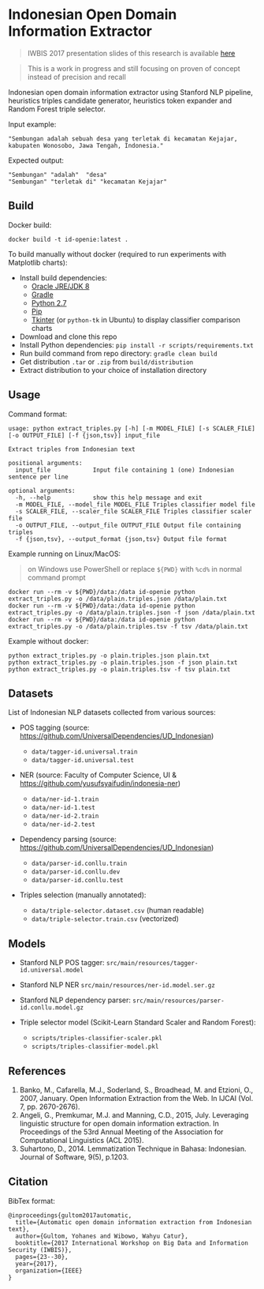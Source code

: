# Indonesian Open Domain Information Extractor

> IWBIS 2017 presentation slides of this research is available [here](https://docs.google.com/presentation/d/1uJr6UaxaAfBZCTSxqVFVmlAMxTObTe3PmkD9ldJ0Hv4/edit?usp=sharing)

> This is a work in progress and still focusing on proven of concept instead of precision and recall

Indonesian open domain information extractor using Stanford NLP pipeline, heuristics triples candidate generator, heuristics token expander and Random Forest triple selector.

Input example:

```
"Sembungan adalah sebuah desa yang terletak di kecamatan Kejajar, kabupaten Wonosobo, Jawa Tengah, Indonesia."
```

Expected output:

```
"Sembungan" "adalah"  "desa"
"Sembungan" "terletak di" "kecamatan Kejajar"
```

## Build

Docker build:

```
docker build -t id-openie:latest .
```

To build manually without docker (required to run experiments with Matplotlib charts):

* Install build dependencies:
  * [Oracle JRE/JDK 8](http://www.oracle.com/technetwork/java/javase/downloads/jdk8-downloads-2133151.html)
  * [Gradle](https://gradle.org/)
  * [Python 2.7](https://www.python.org/)
  * [Pip](https://pip.pypa.io)
  * [Tkinter](https://wiki.python.org/moin/TkInter) (or `python-tk` in Ubuntu) to display classifier comparison charts
* Download and clone this repo
* Install Python dependencies: `pip install -r scripts/requirements.txt`
* Run build command from repo directory: `gradle clean build`
* Get distribution `.tar` or `.zip` from `build/distribution`
* Extract distribution to your choice of installation directory

## Usage

Command format:

```
usage: python extract_triples.py [-h] [-m MODEL_FILE] [-s SCALER_FILE] [-o OUTPUT_FILE] [-f {json,tsv}] input_file

Extract triples from Indonesian text

positional arguments:
  input_file            Input file containing 1 (one) Indonesian sentence per line

optional arguments:
  -h, --help            show this help message and exit
  -m MODEL_FILE, --model_file MODEL_FILE Triples classifier model file
  -s SCALER_FILE, --scaler_file SCALER_FILE Triples classifier scaler file
  -o OUTPUT_FILE, --output_file OUTPUT_FILE Output file containing triples
  -f {json,tsv}, --output_format {json,tsv} Output file format
```

Example running on Linux/MacOS:

> on Windows use PowerShell or replace `${PWD}` with `%cd%` in normal command prompt

```
docker run --rm -v ${PWD}/data:/data id-openie python extract_triples.py -o /data/plain.triples.json /data/plain.txt
docker run --rm -v ${PWD}/data:/data id-openie python extract_triples.py -o /data/plain.triples.json -f json /data/plain.txt
docker run --rm -v ${PWD}/data:/data id-openie python extract_triples.py -o /data/plain.triples.tsv -f tsv /data/plain.txt
```

Example without docker:

```
python extract_triples.py -o plain.triples.json plain.txt
python extract_triples.py -o plain.triples.json -f json plain.txt
python extract_triples.py -o plain.triples.tsv -f tsv plain.txt
```

## Datasets

List of Indonesian NLP datasets collected from various sources:

* POS tagging (source: https://github.com/UniversalDependencies/UD_Indonesian)

  * `data/tagger-id.universal.train`
  * `data/tagger-id.universal.test`

* NER (source: Faculty of Computer Science, UI & https://github.com/yusufsyaifudin/indonesia-ner)

  * `data/ner-id-1.train`
  * `data/ner-id-1.test`
  * `data/ner-id-2.train`
  * `data/ner-id-2.test`

* Dependency parsing (source: https://github.com/UniversalDependencies/UD_Indonesian)

  * `data/parser-id.conllu.train`
  * `data/parser-id.conllu.dev`
  * `data/parser-id.conllu.test`

* Triples selection (manually annotated):

  * `data/triple-selector.dataset.csv` (human readable)
  * `data/triple-selector.train.csv` (vectorized)

## Models

* Stanford NLP POS tagger: `src/main/resources/tagger-id.universal.model`

* Stanford NLP NER `src/main/resources/ner-id.model.ser.gz`

* Stanford NLP dependency parser: `src/main/resources/parser-id.conllu.model.gz`

* Triple selector model (Scikit-Learn Standard Scaler and Random Forest):
  * `scripts/triples-classifier-scaler.pkl`
  * `scripts/triples-classifier-model.pkl`

## References

1. Banko, M., Cafarella, M.J., Soderland, S., Broadhead, M. and Etzioni, O., 2007, January. Open Information Extraction from the Web. In IJCAI (Vol. 7, pp. 2670-2676).
2. Angeli, G., Premkumar, M.J. and Manning, C.D., 2015, July. Leveraging linguistic structure for open domain information extraction. In Proceedings of the 53rd Annual Meeting of the Association for Computational Linguistics (ACL 2015).
3. Suhartono, D., 2014. Lemmatization Technique in Bahasa: Indonesian. Journal of Software, 9(5), p.1203.

## Citation

BibTex format:
```
@inproceedings{gultom2017automatic,
  title={Automatic open domain information extraction from Indonesian text},
  author={Gultom, Yohanes and Wibowo, Wahyu Catur},
  booktitle={2017 International Workshop on Big Data and Information Security (IWBIS)},
  pages={23--30},
  year={2017},
  organization={IEEE}
}
```
